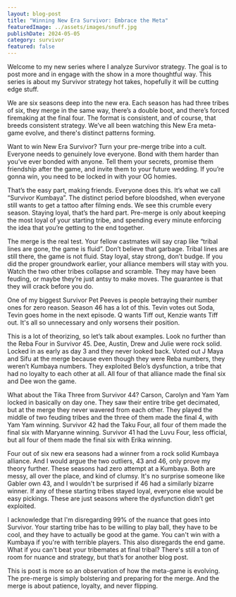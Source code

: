 ```yaml
---
layout: blog-post
title: "Winning New Era Survivor: Embrace the Meta"
featuredImage: ../assets/images/snuff.jpg
publishDate: 2024-05-05
category: survivor
featured: false
---
```


Welcome to my new series where I analyze Survivor strategy. The goal is to post more and in engage with the show in a more thoughtful way. This series is about my Survivor strategy hot takes, hopefully it will be cutting edge stuff. 

We are six seasons deep into the new era. Each season has had three tribes of six, they merge in the same way, there’s a double boot, and there’s forced firemaking at the final four. The format is consistent, and of course, that breeds consistent strategy. We’ve all been watching this New Era meta-game evolve, and there's distinct patterns forming.

Want to win New Era Survivor? Turn your pre-merge tribe into a cult. Everyone needs to genuinely love everyone. Bond with them harder than you’ve ever bonded with anyone. Tell them your secrets, promise them friendship after the game, and invite them to your future wedding. If you’re gonna win, you need to be locked in with your OG homies.

That’s the easy part, making friends. Everyone does this. It’s what we call “Survivor Kumbaya”. The distinct period before bloodshed, when everyone still wants to get a tattoo after filming ends. We see this crumble every season. Staying loyal, that’s the hard part. Pre-merge is only about keeping the most loyal of your starting tribe, and spending every minute enforcing the idea that you’re getting to the end together.

The merge is the real test. Your fellow castmates will say crap like “tribal lines are gone, the game is fluid”. Don’t believe that garbage. Tribal lines are still there, the game is not fluid. Stay loyal, stay strong, don’t budge. If you did the proper groundwork earlier, your alliance members will stay with you. Watch the two other tribes collapse and scramble. They may have been feuding, or maybe they’re just antsy to make moves. The guarantee is that they will crack before you do.

One of my biggest Survivor Pet Peeves is people betraying their number ones for zero reason. Season 46 has a lot of this. Tevin votes out Soda, Tevin goes home in the next episode. Q wants Tiff out, Kenzie wants Tiff out. It's all so unnecessary and only worsens their position.

This is a lot of theorizing, so let’s talk about examples. Look no further than the Reba Four in Survivor 45. Dee, Austin, Drew and Julie were rock solid. Locked in as early as day 3 and they never looked back. Voted out J Maya and Sifu at the merge because even though they were Reba numbers, they weren’t Kumbaya numbers. They exploited Belo’s dysfunction, a tribe that had no loyalty to each other at all. All four of that alliance made the final six and Dee won the game.

What about the Tika Three from Survivor 44? Carson, Carolyn and Yam Yam locked in basically on day one. They saw their entire tribe get decimated, but at the merge they never wavered from each other. They played the middle of two feuding tribes and the three of them made the final 4, with Yam Yam winning. Survivor 42 had the Taku Four, all four of them made the final six with Maryanne winning. Survivor 41 had the Luvu Four, less official, but all four of them made the final six with Erika winning.

Four out of six new era seasons had a winner from a rock solid Kumbaya alliance. And I would argue the two outliers, 43 and 46, only prove my theory further. These seasons had zero attempt at a Kumbaya. Both are messy, all over the place, and kind of clumsy. It's no surprise someone like Gabler own 43, and I wouldn't be surprised if 46 had a similarly bizarre winner.  If any of these starting tribes stayed loyal, everyone else would be easy pickings. These are just seasons where the dysfunction didn’t get exploited.

I acknowledge that I'm disregarding 99% of the nuance that goes into Survivor. Your starting tribe has to be willing to play ball, they have to be cool, and they have to actually be good at the game. You can't win with a Kumbaya if you're with terrible players. This also disregards the end game. What if you can't beat your tribemates at final tribal? There's still a ton of room for nuance and strategy, but that’s for another blog post.

This is post is more so an observation of how the meta-game is evolving. The pre-merge is simply bolstering and preparing for the merge. And the merge is about patience, loyalty, and never flipping.